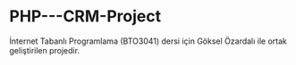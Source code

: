 # PHP---CRM-Project
İnternet Tabanlı Programlama (BTO3041) dersi için Göksel Özardalı ile ortak geliştirilen projedir.
